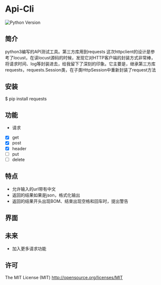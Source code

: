 # Api-Cli

<!-- BADGES/ -->
![Python Version](https://img.shields.io/badge/python-3.3%2C%203.4%2C%203.5-blue.svg)

<!-- /BADGES -->
## 简介
python3编写的API测试工具。第三方库用到requests
这次httpclient的设计是参考了locust，在读locust源码的时候，发现它对HTTP客户端的封装方式非常棒，将请求时间、log等封装进去，给我留下了深刻的印象。它主要是，继承第三方库requests，requests.Session类，在子类HttpSession中重新封装了request方法

## 安装
$ pip install requests


## 功能
- 请求
 - [X] get
 - [X] post
 - [X] header
 - [ ] put
 - [ ] delete

## 特点
 - 允许输入的url带有中文
 - 返回的结果如果是json，格式化输出
 - 返回的结果开头出现BOM、结束出现空格和回车时，提出警告

## 界面



## 未来
 - 加入更多请求功能

## 许可
The MIT License (MIT) http://opensource.org/licenses/MIT